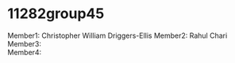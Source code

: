 # 11282group45
Member1: Christopher William Driggers-Ellis
Member2: Rahul Chari
Member3:   
Member4: 
